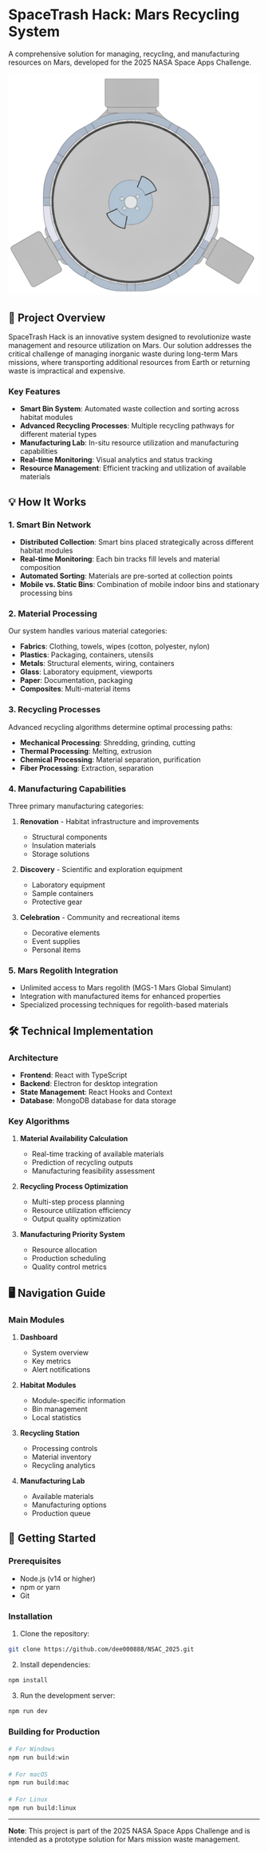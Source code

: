 # SpaceTrash Hack: Mars Recycling System

A comprehensive solution for managing, recycling, and manufacturing resources on Mars, developed for the 2025 NASA Space Apps Challenge.

![Project Banner](src/renderer/src/assets/images/(modules)/circular-module_1-Photoroom.png)

## 🚀 Project Overview

SpaceTrash Hack is an innovative system designed to revolutionize waste management and resource utilization on Mars. Our solution addresses the critical challenge of managing inorganic waste during long-term Mars missions, where transporting additional resources from Earth or returning waste is impractical and expensive.

### Key Features

- **Smart Bin System**: Automated waste collection and sorting across habitat modules
- **Advanced Recycling Processes**: Multiple recycling pathways for different material types
- **Manufacturing Lab**: In-situ resource utilization and manufacturing capabilities
- **Real-time Monitoring**: Visual analytics and status tracking
- **Resource Management**: Efficient tracking and utilization of available materials

## 💡 How It Works

### 1. Smart Bin Network

- **Distributed Collection**: Smart bins placed strategically across different habitat modules
- **Real-time Monitoring**: Each bin tracks fill levels and material composition
- **Automated Sorting**: Materials are pre-sorted at collection points
- **Mobile vs. Static Bins**: Combination of mobile indoor bins and stationary processing bins

### 2. Material Processing

Our system handles various material categories:
- **Fabrics**: Clothing, towels, wipes (cotton, polyester, nylon)
- **Plastics**: Packaging, containers, utensils
- **Metals**: Structural elements, wiring, containers
- **Glass**: Laboratory equipment, viewports
- **Paper**: Documentation, packaging
- **Composites**: Multi-material items

### 3. Recycling Processes

Advanced recycling algorithms determine optimal processing paths:
- **Mechanical Processing**: Shredding, grinding, cutting
- **Thermal Processing**: Melting, extrusion
- **Chemical Processing**: Material separation, purification
- **Fiber Processing**: Extraction, separation

### 4. Manufacturing Capabilities

Three primary manufacturing categories:
1. **Renovation** - Habitat infrastructure and improvements
   - Structural components
   - Insulation materials
   - Storage solutions

2. **Discovery** - Scientific and exploration equipment
   - Laboratory equipment
   - Sample containers
   - Protective gear

3. **Celebration** - Community and recreational items
   - Decorative elements
   - Event supplies
   - Personal items

### 5. Mars Regolith Integration

- Unlimited access to Mars regolith (MGS-1 Mars Global Simulant)
- Integration with manufactured items for enhanced properties
- Specialized processing techniques for regolith-based materials

## 🛠 Technical Implementation

### Architecture

- **Frontend**: React with TypeScript
- **Backend**: Electron for desktop integration
- **State Management**: React Hooks and Context
- **Database**: MongoDB database for data storage

### Key Algorithms

1. **Material Availability Calculation**
   - Real-time tracking of available materials
   - Prediction of recycling outputs
   - Manufacturing feasibility assessment

2. **Recycling Process Optimization**
   - Multi-step process planning
   - Resource utilization efficiency
   - Output quality optimization

3. **Manufacturing Priority System**
   - Resource allocation
   - Production scheduling
   - Quality control metrics

## 🖥 Navigation Guide

### Main Modules

1. **Dashboard**
   - System overview
   - Key metrics
   - Alert notifications

2. **Habitat Modules**
   - Module-specific information
   - Bin management
   - Local statistics

3. **Recycling Station**
   - Processing controls
   - Material inventory
   - Recycling analytics

4. **Manufacturing Lab**
   - Available materials
   - Manufacturing options
   - Production queue

## 🚀 Getting Started

### Prerequisites

- Node.js (v14 or higher)
- npm or yarn
- Git

### Installation

1. Clone the repository:
```bash
git clone https://github.com/dee000888/NSAC_2025.git
```

2. Install dependencies:
```bash
npm install
```

3. Run the development server:
```bash
npm run dev
```

### Building for Production

```bash
# For Windows
npm run build:win

# For macOS
npm run build:mac

# For Linux
npm run build:linux
```
---

**Note**: This project is part of the 2025 NASA Space Apps Challenge and is intended as a prototype solution for Mars mission waste management.